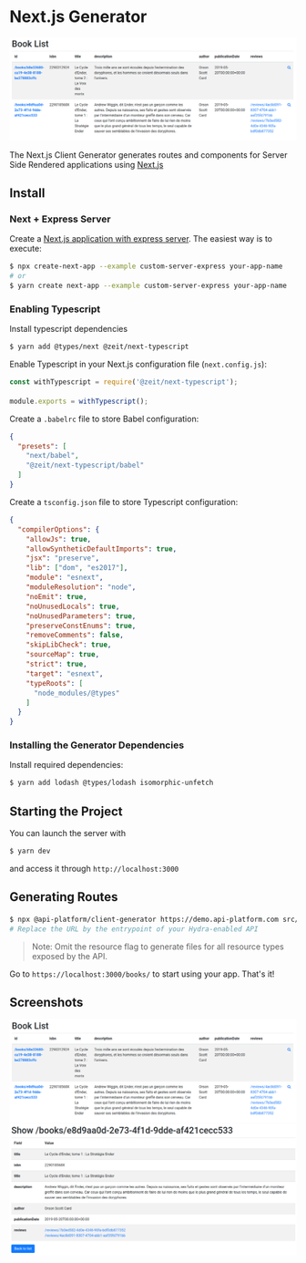 # Next.js Generator

![List screenshot](images/nextjs/client-generator-nextjs-list.png)

The Next.js Client Generator generates routes and components for Server Side Rendered applications using [Next.js](https://zeit.co/blog/next)

## Install

### Next + Express Server

Create a [Next.js application with express server](https://github.com/zeit/next.js/tree/canary/examples/custom-server-express). The easiest way is to execute:  

```bash
$ npx create-next-app --example custom-server-express your-app-name
# or
$ yarn create next-app --example custom-server-express your-app-name
```

### Enabling Typescript

Install typescript dependencies  

```bash
$ yarn add @types/next @zeit/next-typescript
```

Enable Typescript in your Next.js configuration file (`next.config.js`):

```javascript
const withTypescript = require('@zeit/next-typescript');

module.exports = withTypescript();
```

Create a `.babelrc` file to store Babel configuration:
```json
{
  "presets": [
    "next/babel",
    "@zeit/next-typescript/babel"
  ]
}
```

Create a `tsconfig.json` file to store Typescript configuration:
```json
{
  "compilerOptions": {
    "allowJs": true,
    "allowSyntheticDefaultImports": true,
    "jsx": "preserve",
    "lib": ["dom", "es2017"],
    "module": "esnext",
    "moduleResolution": "node",
    "noEmit": true,
    "noUnusedLocals": true,
    "noUnusedParameters": true,
    "preserveConstEnums": true,
    "removeComments": false,
    "skipLibCheck": true,
    "sourceMap": true,
    "strict": true,
    "target": "esnext",
    "typeRoots": [
      "node_modules/@types"
    ]
  }
}
```

### Installing the Generator Dependencies

Install required dependencies:

```bash
$ yarn add lodash @types/lodash isomorphic-unfetch
```

## Starting the Project

You can launch the server with 
```bash
$ yarn dev
```

and access it through `http://localhost:3000`

## Generating Routes

```bash
$ npx @api-platform/client-generator https://demo.api-platform.com src/ -g next --resource book
# Replace the URL by the entrypoint of your Hydra-enabled API
```

> Note: Omit the resource flag to generate files for all resource types exposed by the API.

Go to `https://localhost:3000/books/` to start using your app.
That's it!

## Screenshots

![List](images/nextjs/client-generator-nextjs-list.png)  
![Show](images/nextjs/client-generator-nextjs-show.png)
